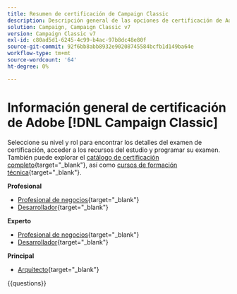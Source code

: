 ```yaml
---
title: Resumen de certificación de Campaign Classic
description: Descripción general de las opciones de certificación de Adobe Campaign Classic
solution: Campaign, Campaign Classic v7
version: Campaign Classic v7
exl-id: c80ad5d1-6245-4c99-b4ac-97b8dc48e80f
source-git-commit: 92f6bb8abb8932e90208745584bcfb1d149ba64e
workflow-type: tm+mt
source-wordcount: '64'
ht-degree: 0%

---
```


# Información general de certificación de Adobe [!DNL Campaign Classic]

Seleccione su nivel y rol para encontrar los detalles del examen de certificación, acceder a los recursos del estudio y programar su examen. También puede explorar el [catálogo de certificación completo](https://certification.adobe.com/certifications){target="_blank"}, así como [cursos de formación técnica](https://certification.adobe.com/courses/?/courses){target="_blank"}.

**Profesional**

* [Profesional de negocios](https://certification.adobe.com/certification/campaign-classic-business-practitioner-professional){target="_blank"} <!--AD0-E329-->
* [Desarrollador](https://certification.adobe.com/certification/developer-professional){target="_blank"} <!--AD0-E331-->

**Experto**

* [Profesional de negocios](https://certification.adobe.com/certification/campaign-classic-business-practitioner-expert){target="_blank"} <!--AD0-E327-->
* [Desarrollador](https://certification.adobe.com/certification/campaign-classic-developer-expert){target="_blank"} <!--AD0-E330-->

**Principal**

* [Arquitecto](https://certification.adobe.com/certification/campaign-classic-architect-master){target="_blank"} <!--AD0-E328-->

{{questions}}

